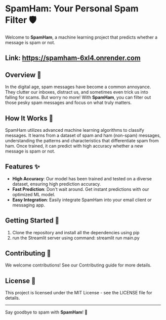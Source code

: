 # SpamHam: Your Personal Spam Filter 🛡️

Welcome to **SpamHam**, a machine learning project that predicts whether a message is spam or not. 

## Link: https://spamham-6xl4.onrender.com
## Overview 📝

In the digital age, spam messages have become a common annoyance. They clutter our inboxes, distract us, and sometimes even trick us into falling for scams. But worry no more! With **SpamHam**, you can filter out those pesky spam messages and focus on what truly matters.

## How It Works 🧠

SpamHam utilizes advanced machine learning algorithms to classify messages. It learns from a dataset of spam and ham (non-spam) messages, understanding the patterns and characteristics that differentiate spam from ham. Once trained, it can predict with high accuracy whether a new message is spam or not.

## Features ✨

- **High Accuracy**: Our model has been trained and tested on a diverse dataset, ensuring high prediction accuracy.
- **Fast Prediction**: Don't wait around. Get instant predictions with our optimized ML model.
- **Easy Integration**: Easily integrate SpamHam into your email client or messaging app.

## Getting Started 🚀

1) Clone the repository and install all the dependencies using pip
2) run the Streamlit server using command: streamlit run main.py

## Contributing 🤝

We welcome contributions! See our Contributing guide for more details.

## License 📄

This project is licensed under the MIT License - see the LICENSE file for details.

---

Say goodbye to spam with **SpamHam**! 🎉
